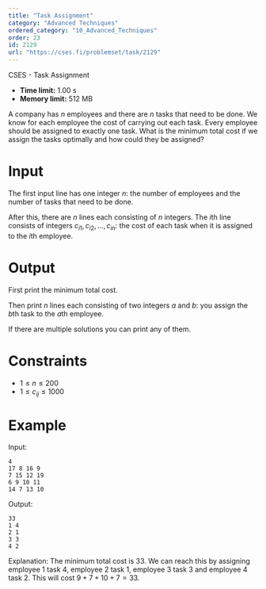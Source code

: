 ```yaml
---
title: "Task Assignment"
category: "Advanced Techniques"
ordered_category: "10_Advanced_Techniques"
order: 23
id: 2129
url: "https://cses.fi/problemset/task/2129"
---
```


CSES - Task Assignment

  * **Time limit:** 1.00 s
  * **Memory limit:** 512 MB

A company has $n$ employees and there are $n$ tasks that need to be done. We
know for each employee the cost of carrying out each task. Every employee
should be assigned to exactly one task. What is the minimum total cost if we
assign the tasks optimally and how could they be assigned?

# Input

The first input line has one integer $n$: the number of employees and the
number of tasks that need to be done.

After this, there are $n$ lines each consisting of $n$ integers. The $i$th
line consists of integers $c_{i1},c_{i2},\ldots,c_{in}$: the cost of each task
when it is assigned to the $i$th employee.

# Output

First print the minimum total cost.

Then print $n$ lines each consisting of two integers $a$ and $b$: you assign
the $b$th task to the $a$th employee.

If there are multiple solutions you can print any of them.

# Constraints

  * $1 \le n \le 200$
  * $1 \le c_{ij} \le 1000$

# Example

Input:

    
    
    4
    17 8 16 9
    7 15 12 19
    6 9 10 11
    14 7 13 10
    

Output:

    
    
    33
    1 4
    2 1
    3 3
    4 2
    

Explanation: The minimum total cost is $33$. We can reach this by assigning
employee 1 task 4, employee 2 task 1, employee 3 task 3 and employee 4 task 2.
This will cost $9 + 7 + 10 + 7 = 33$.


